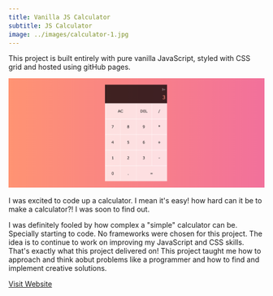 ```yaml
---
title: Vanilla JS Calculator
subtitle: JS Calculator
image: ../images/calculator-1.jpg
---
```


<!-- # Vanilla JS<strong>Calculator</strong> -->

This project is built entirely with pure vanilla JavaScript, styled with
CSS grid and hosted using gitHub pages.

![project-image](../images/calculator-2.png)

I was excited to code up a calculator. I mean it's easy! how hard can it
be to make a calculator?! I was soon to find out.

I was definitely fooled by how complex a "simple" calculator can be.
Specially starting to code. No frameworks were chosen for this project.
The idea is to continue to work on improving my JavaScript and CSS
skills. That's exactly what this project delivered on! This project
taught me how to approach and think aobut problems like a programmer and
how to find and implement creative solutions.

<a class="btn" href="https://shrki416.github.io/Calculator-App/">Visit Website</a>
